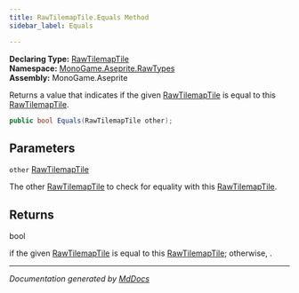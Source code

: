 ```yaml
---
title: RawTilemapTile.Equals Method
sidebar_label: Equals

---
```


**Declaring Type:** [RawTilemapTile](../)  
**Namespace:** [MonoGame.Aseprite.RawTypes](../../)  
**Assembly:** MonoGame.Aseprite

Returns a value that indicates if the given [RawTilemapTile](../) is equal to this [RawTilemapTile](../).

```csharp
public bool Equals(RawTilemapTile other);
```

## Parameters

`other`  [RawTilemapTile](../)

The other [RawTilemapTile](../) to check for equality with this [RawTilemapTile](../).

## Returns

bool

 if the given [RawTilemapTile](../) is equal to this [RawTilemapTile](../); otherwise, .

___

*Documentation generated by [MdDocs](https://github.com/ap0llo/mddocs)*
